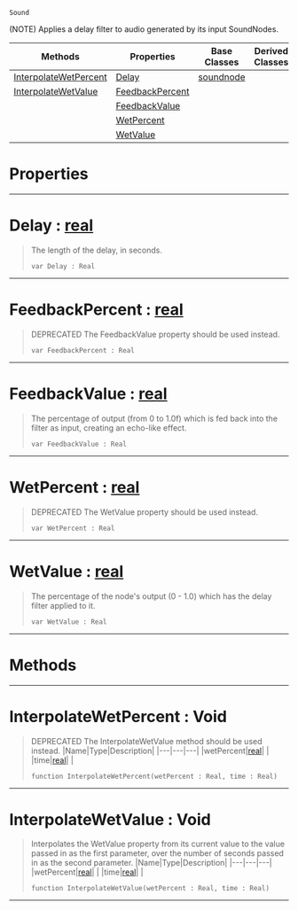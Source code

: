  `Sound`

(NOTE) Applies a delay filter to audio generated by its input SoundNodes.

|Methods|Properties|Base Classes|Derived Classes|
|---|---|---|---|
|[ InterpolateWetPercent](https://github.com/zeroengineteam/ZeroDocs/blob/master/code_reference/class_reference/delaynode.markdown#interpolatewetpercent-vo)|[ Delay](https://github.com/zeroengineteam/ZeroDocs/blob/master/code_reference/class_reference/delaynode.markdown#delay-zero-engine-docume)|[soundnode](https://github.com/zeroengineteam/ZeroDocs/blob/master/code_reference/class_reference/soundnode.markdown)| |
|[ InterpolateWetValue](https://github.com/zeroengineteam/ZeroDocs/blob/master/code_reference/class_reference/delaynode.markdown#interpolatewetvalue-void)|[ FeedbackPercent](https://github.com/zeroengineteam/ZeroDocs/blob/master/code_reference/class_reference/delaynode.markdown#feedbackpercent-zero-eng)| | |
| |[ FeedbackValue](https://github.com/zeroengineteam/ZeroDocs/blob/master/code_reference/class_reference/delaynode.markdown#feedbackvalue-zero-engin)| | |
| |[ WetPercent](https://github.com/zeroengineteam/ZeroDocs/blob/master/code_reference/class_reference/delaynode.markdown#wetpercent-zero-engine-d)| | |
| |[ WetValue](https://github.com/zeroengineteam/ZeroDocs/blob/master/code_reference/class_reference/delaynode.markdown#wetvalue-zero-engine-doc)| | |


 #  Properties


---  
 #  Delay : [real](https://github.com/zeroengineteam/ZeroDocs/blob/master/code_reference/zilch_base_types/real.markdown)

> The length of the delay, in seconds.
> ``` lang=cpp, name=Zilch
> var Delay : Real


---  
 #  FeedbackPercent : [real](https://github.com/zeroengineteam/ZeroDocs/blob/master/code_reference/zilch_base_types/real.markdown)

> DEPRECATED The FeedbackValue property should be used instead.
> ``` lang=cpp, name=Zilch
> var FeedbackPercent : Real


---  
 #  FeedbackValue : [real](https://github.com/zeroengineteam/ZeroDocs/blob/master/code_reference/zilch_base_types/real.markdown)

> The percentage of output (from 0 to 1.0f) which is fed back into the filter as input, creating an echo-like effect.
> ``` lang=cpp, name=Zilch
> var FeedbackValue : Real


---  
 #  WetPercent : [real](https://github.com/zeroengineteam/ZeroDocs/blob/master/code_reference/zilch_base_types/real.markdown)

> DEPRECATED The WetValue property should be used instead.
> ``` lang=cpp, name=Zilch
> var WetPercent : Real


---  
 #  WetValue : [real](https://github.com/zeroengineteam/ZeroDocs/blob/master/code_reference/zilch_base_types/real.markdown)

> The percentage of the node's output (0 - 1.0) which has the delay filter applied to it.
> ``` lang=cpp, name=Zilch
> var WetValue : Real


---  
 #  Methods


---  
 #  InterpolateWetPercent : Void

> DEPRECATED The InterpolateWetValue method should be used instead.
> |Name|Type|Description|
> |---|---|---|
> |wetPercent|[real](https://github.com/zeroengineteam/ZeroDocs/blob/master/code_reference/zilch_base_types/real.markdown)| |
> |time|[real](https://github.com/zeroengineteam/ZeroDocs/blob/master/code_reference/zilch_base_types/real.markdown)| |
> ``` lang=cpp, name=Zilch
> function InterpolateWetPercent(wetPercent : Real, time : Real)
> ``` 


---  
 #  InterpolateWetValue : Void

> Interpolates the WetValue property from its current value to the value passed in as the first parameter, over the number of seconds passed in as the second parameter.
> |Name|Type|Description|
> |---|---|---|
> |wetPercent|[real](https://github.com/zeroengineteam/ZeroDocs/blob/master/code_reference/zilch_base_types/real.markdown)| |
> |time|[real](https://github.com/zeroengineteam/ZeroDocs/blob/master/code_reference/zilch_base_types/real.markdown)| |
> ``` lang=cpp, name=Zilch
> function InterpolateWetValue(wetPercent : Real, time : Real)
> ``` 


---  
 

 